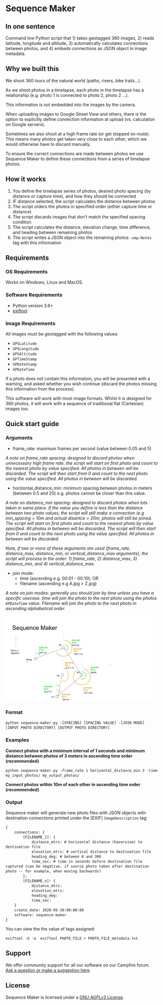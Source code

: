 # Sequence Maker

## In one sentence

Command line Python script that 1) takes geotagged 360 images, 2) reads latitude, longitude and altitude, 3) automatically calculates connections between photos, and 4) embeds connections as JSON object in image metadata.

## Why we built this

We shoot 360 tours of the natural world (paths, rivers, bike trails...).

As we shoot photos in a timelapse, each photo in the timelapse has a relationship (e.g. photo 1 is connected to photo 2, photo 2 ...).

This information is not embedded into the images by the camera.

When uploading images to Google Street View and others, there is the option to explicitly define connection information at upload (vs. calculation on Google servers).

Sometimes we also shoot at a high frame rate (or get stopped on route). This means many photos get taken very close to each other, which we would otherwise have to discard manually.

To ensure the correct connections are made between photos we use Sequence Maker to define these connections from a series of timelapse photos. 

## How it works

1. You define the timelapse series of photos, desired photo spacing (by distance or capture time), and how they should be connected
2. IF distance selected, the script calculates the distance between photos
3. The script orders the photos in specified order (either capture time or distance)
4. The script discards images that don't match the specified spacing condition
5. The script calculates the distance, elevation change, time difference, and heading between remaining photos
6. The script writes a JSON object into the remaining photos `-xmp:Notes` tag with this information
 
## Requirements

### OS Requirements

Works on Windows, Linux and MacOS.

### Software Requirements

* Python version 3.6+
* [exiftool](https://exiftool.org/)

### Image Requirements

All images must be geotagged with the following values:

* `GPSLatitude`
* `GPSLongitude`
* `GPSAltitude`
* `GPTimeStamp`
* `GPDateStamp`
* `GPDateTime`

If a photo does not contain this information, you will be presented with a warning, and asked whether you wish continue (discard the photos missing this information from the process).

This software will work with most image formats. Whilst it is designed for 360 photos, it will work with a sequence of traditional flat (Cartesian) images too.

## Quick start guide

### Arguments

* frame_rate: maximum frames per second (value between 0.05 and 5)

_A note on frame_rate spacing:  designed to discard photos when unnecessary high frame rate. the script will start on first photo and count to the nearest photo by value specified. All photos in between will be discarded. The script will then start from 0 and count to the next photo using the value specified. All photos in between will be discarded._

* horizontal_distance_min: minimum spacing between photos in meters (between 0.5 and 20) e.g. photos cannot be closer than this value.

_A note on distance_min spacing: designed to discard photos when lots taken in same place. if the value you define is less than the distance between two photo values, the script will still make a connection (e.g min_spacing = 10m and actual disantce = 20m, photos will still be joined. The script will start on first photo and count to the nearest photo by value specified. All photos in between will be discarded. The script will then start from 0 and count to the next photo using the value specified. All photos in between will be discarded._

_Note, if two or more of these arguments are used (frame_rate, distance_max, distance_min, or vertical_distance_max arguments), the script will process in the order: 1) frame_rate, 2) distance_max, 3) distance_min, and 4) vertical_distance_max._

* join mode:
	- time (ascending e.g. 00:01 - 00:10); OR
	- filename (ascending e.g A.jpg > Z.jpg)

_A note on join modes: generally you should join by time unless you have a specific usecase. time will join the photo to the next photo using the photos `GPDateTime` value. Filename will join the photo to the next photo in ascending alphabetical order._

![Sequence maker joins](/sequence-maker-diagram.jpg)

### Format

```
python sequence-maker.py -[SPACING] [SPACING VALUE] -[JOIN MODE] [INPUT PHOTO DIRECTORY] [OUTPUT PHOTO DIRECTORY]
```

### Examples

**Connect photos with a minimum interval of 1 seconds and minimum distance between photos of 3 meters in ascending time order (recommended)**

```
python sequence-maker.py -frame_rate 1 horizontal_distance_min 3 -time my_input_photos/ my_output_photos/
````

**Connect photos within 10m of each other in ascending time order (recommended)**

### Output

Sequence maker will generate new photo files with JSON objects with destination connections printed under the [EXIF] `ImageDescription` tag:

```
{
	connections: {
		[FILENAME_1]: {
			distance_mtrs: # horizontal distance (haversine) to destination file
			elevation_mtrs: # vertical distance to destination file
			heading_deg: # between 0 and 360
			time_sec: # time in seconds before destination file captured (can be negative, if source photo taken after destination photo -- for example, when moving backwards)
		},
		[FILENAME_n]: {
			distance_mtrs:
			elevation_mtrs:
			heading_deg:
			time_sec: 
	}
	create_date: 2020-05-30:00:00:00
	software: sequence-maker
}

```

You can view the the value of tags assigned:

```
exiftool -G -a  exiftool PHOTO_FILE > PHOTO_FILE_metadata.txt
```

## Support 

We offer community support for all our software on our Campfire forum. [Ask a question or make a suggestion here](https://campfire.trekview.org/c/support/8).

## License

Sequence Maker is licensed under a [GNU AGPLv3 License](https://github.com/trek-view/sequence-maker/blob/master/LICENSE.txt).